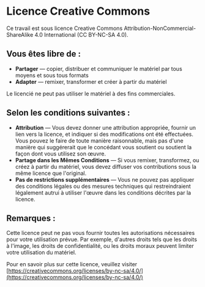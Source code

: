 # Licence Creative Commons

Ce travail est sous licence Creative Commons Attribution-NonCommercial-ShareAlike 4.0 International (CC BY-NC-SA 4.0).

## Vous êtes libre de :

- **Partager** — copier, distribuer et communiquer le matériel par tous moyens et sous tous formats
- **Adapter** — remixer, transformer et créer à partir du matériel

Le licencié ne peut pas utiliser le matériel à des fins commerciales.

## Selon les conditions suivantes :

- **Attribution** — Vous devez donner une attribution appropriée, fournir un lien vers la licence, et indiquer si des
  modifications ont été effectuées. Vous pouvez le faire de toute manière raisonnable, mais pas d'une manière qui
  suggérerait que le concédant vous soutient ou soutient la façon dont vous utilisez son œuvre.
- **Partage dans les Mêmes Conditions** — Si vous remixer, transformez, ou créez à partir du matériel, vous devez
  diffuser vos contributions sous la même licence que l'original.
- **Pas de restrictions supplémentaires** — Vous ne pouvez pas appliquer des conditions légales ou des mesures
  techniques qui restreindraient légalement autrui à utiliser l'œuvre dans les conditions décrites par la licence.

## Remarques :

Cette licence peut ne pas vous fournir toutes les autorisations nécessaires pour votre utilisation prévue. Par exemple,
d'autres droits tels que les droits à l'image, les droits de confidentialité, ou les droits moraux peuvent limiter votre
utilisation du matériel.

Pour en savoir plus sur cette licence, veuillez
visiter [https://creativecommons.org/licenses/by-nc-sa/4.0/](https://creativecommons.org/licenses/by-nc-sa/4.0/)
